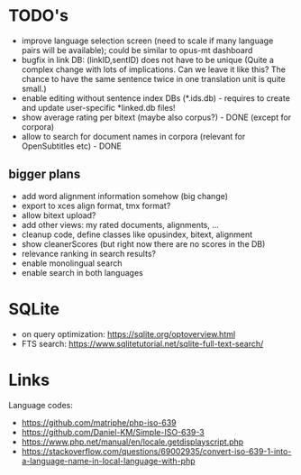 

# TODO's


* improve language selection screen (need to scale if many language pairs will be available); could be similar to opus-mt dashboard
* bugfix in link DB: (linkID,sentID) does not have to be unique (Quite a complex change with lots of implications. Can we leave it like this? The chance to have the same sentence twice in one translation unit is quite small.)
* enable editing without sentence index DBs (*.ids.db) - requires to create and update user-specific *linked.db files!
* show average rating per bitext (maybe also corpus?) - DONE (except for corpora)
* allow to search for document names in corpora (relevant for OpenSubtitles etc) - DONE


## bigger plans

* add word alignment information somehow (big change)
* export to xces align format, tmx format?
* allow bitext upload?
* add other views: my rated documents, alignments, ...
* cleanup code, define classes like opusindex, bitext, alignment
* show cleanerScores (but right now there are no scores in the DB)
* relevance ranking in search results?
* enable monolingual search
* enable search in both languages


# SQLite

* on query optimization: https://sqlite.org/optoverview.html
* FTS search: https://www.sqlitetutorial.net/sqlite-full-text-search/


# Links

Language codes:

* https://github.com/matriphe/php-iso-639
* https://github.com/Daniel-KM/Simple-ISO-639-3
* https://www.php.net/manual/en/locale.getdisplayscript.php
* https://stackoverflow.com/questions/69002935/convert-iso-639-1-into-a-language-name-in-local-language-with-php
